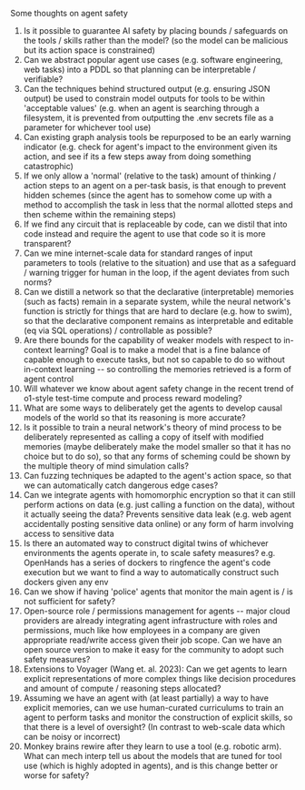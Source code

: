 Some thoughts on agent safety



1. Is it possible to guarantee AI safety by placing bounds / safeguards on the tools / skills rather than the model? (so the model can be malicious but its action space is constrained)
2. Can we abstract popular agent use cases (e.g. software engineering, web tasks) into a PDDL so that planning can be interpretable / verifiable?
3. Can the techniques behind structured output (e.g. ensuring JSON output) be used to constrain model outputs for tools to be within 'acceptable values' (e.g. when an agent is searching through a filesystem, it is prevented from outputting the .env secrets file as a parameter for whichever tool use)
4. Can existing graph analysis tools be repurposed to be an early warning indicator (e.g. check for agent's impact to the environment given its action, and see if its a few steps away from doing something catastrophic)
5. If we only allow a 'normal' (relative to the task) amount of thinking / action steps to an agent on a per-task basis, is that enough to prevent hidden schemes (since the agent has to somehow come up with a method to accomplish the task in less that the normal allotted steps and then scheme within the remaining steps)
6. If we find any circuit that is replaceable by code, can we distil that into code instead and require the agent to use that code so it is more transparent?
7. Can we mine internet-scale data for standard ranges of input parameters to tools (relative to the situation) and use that as a safeguard / warning trigger for human in the loop, if the agent deviates from such norms?
8. Can we distill a network so that the declarative (interpretable) memories (such as facts) remain in a separate system, while the neural network's function is strictly for things that are hard to declare (e.g. how to swim), so that the declarative component remains as interpretable and editable (eq via SQL operations) / controllable as possible?
9. Are there bounds for the capability of weaker models with respect to in-context learning? Goal is to make a model that is a fine balance of capable enough to execute tasks, but not so capable to do so without in-context learning -- so controlling the memories retrieved is a form of agent control
10. Will whatever we know about agent safety change in the recent trend of o1-style test-time compute and process reward modeling?
11. What are some ways to deliberately get the agents to develop causal models of the world so that its reasoning is more accurate?
12. Is it possible to train a neural network's theory of mind process to be deliberately represented as calling a copy of itself with modified memories (maybe deliberately make the model smaller so that it has no choice but to do so), so that any forms of scheming could be shown by the multiple theory of mind simulation calls?
13. Can fuzzing techniques be adapted to the agent's action space, so that we can automatically catch dangerous edge cases?
14. Can we integrate agents with homomorphic encryption so that it can still perform actions on data (e.g. just calling a function on the data), without it actually seeing the data? Prevents sensitive data leak (e.g. web agent accidentally posting sensitive data online) or any form of harm involving access to sensitive data
15. Is there an automated way to construct digital twins of whichever environments the agents operate in, to scale safety measures? e.g. OpenHands has a series of dockers to ringfence the agent's code execution but we want to find a way to automatically construct such dockers given any env
16. Can we show if having 'police' agents that monitor the main agent is / is not sufficient for safety?
17. Open-source role / permissions management for agents -- major cloud providers are already integrating agent infrastructure with roles and permissions, much like how employees in a company are given appropriate read/write access given their job scope. Can we have an open source version to make it easy for the community to adopt such safety measures?
18. Extensions to Voyager (Wang et. al. 2023): Can we get agents to learn explicit representations of more complex things like decision procedures and amount of compute / reasoning steps allocated?
19. Assuming we have an agent with (at least partially) a way to have explicit memories, can we use human-curated curriculums to train an agent to perform tasks and monitor the construction of explicit skills, so that there is a level of oversight? (In contrast to web-scale data which can be noisy or incorrect)
20. Monkey brains rewire after they learn to use a tool (e.g. robotic arm). What can mech interp tell us about the models that are tuned for tool use (which is highly adopted in agents), and is this change better or worse for safety?